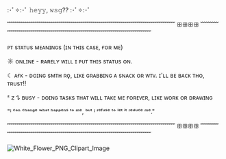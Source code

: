 :･ﾟ✧:･ﾟ 𝚑𝚎𝚢𝚢, 𝚠𝚜𝚐?? :･ﾟ✧:･ﾟ



﹌﹌﹌﹌﹌﹌﹌﹌﹌﹌﹌﹌﹌﹌﹌﹌﹌﹌﹌﹌﹌﹌﹌﹌﹌﹌﹌﹌ ꕥꕥꕥꕥ ﹌﹌﹌﹌﹌﹌﹌﹌﹌﹌﹌﹌﹌﹌﹌﹌﹌﹌﹌﹌﹌﹌﹌﹌﹌﹌﹌

ᴘᴛ sᴛᴀᴛᴜs ᴍᴇᴀɴɪɴɢs (ɪɴ ᴛʜɪs ᴄᴀsᴇ, ғᴏʀ ᴍᴇ)

☼ ᴏɴʟɪɴᴇ - ʀᴀʀᴇʟʏ ᴡɪʟʟ ɪ ᴘᴜᴛ ᴛʜɪs sᴛᴀᴛᴜs ᴏɴ.

☾ ᴀғᴋ - ᴅᴏɪɴɢ sᴍᴛʜ ʀǫ, ʟɪᴋᴇ ɢʀᴀʙʙɪɴɢ ᴀ sɴᴀᴄᴋ ᴏʀ ᴡᴛᴠ. ɪ'ʟʟ ʙᴇ ʙᴀᴄᴋ ᴛʜᴏ, ᴛʀᴜsᴛ!!

 ᶻ 𝗓 𐰁 ʙᴜsʏ - ᴅᴏɪɴɢ ᴛᴀsᴋs ᴛʜᴀᴛ ᴡɪʟʟ ᴛᴀᴋᴇ ᴍᴇ ғᴏʀᴇᴠᴇʀ, ʟɪᴋᴇ ᴡᴏʀᴋ ᴏʀ ᴅʀᴀᴡɪɴɢ 


"ᴵ ᶜᵃⁿ ᶜʰᵃⁿᵍᵉ ʷʰᵃᵗ ʰᵃᵖᵖᵉⁿˢ ᵗᵒ ᵐᵉ, ᵇᵘᵗ ᴵ ʳᵉᶠᵘˢᵉ ᵗᵒ ˡᵉᵗ ⁱᵗ ʳᵉᵈᵘᶜᵉ ᵐᵉ." 

﹌﹌﹌﹌﹌﹌﹌﹌﹌﹌﹌﹌﹌﹌﹌﹌﹌﹌﹌﹌﹌﹌﹌﹌﹌﹌﹌﹌ ꕥꕥꕥꕥ ﹌﹌﹌﹌﹌﹌﹌﹌﹌﹌﹌﹌﹌﹌﹌﹌﹌﹌﹌﹌﹌﹌﹌﹌﹌﹌﹌

![White_Flower_PNG_Clipart_Image](https://github.com/user-attachments/assets/22c8f2b6-7976-4818-ae9e-1100c42683f0)



<!--



-->
